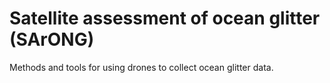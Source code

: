 # Satellite assessment of ocean glitter (SArONG)

Methods and tools for using drones to collect ocean glitter data.
